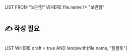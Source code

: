 >```dataview
LIST FROM "보관함"
WHERE file.name != "보관함"
>```

## ✍️ 작성 필요
>```dataview
LIST WHERE draft = true AND !endswith(file.name, "템플릿")
>```
